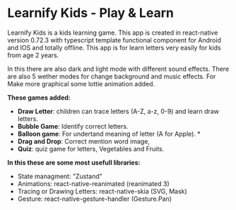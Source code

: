 # Learnify Kids - Play & Learn

Learnify Kids is a kids learning game. This app is created in react-native version 0.72.3 with typescript template functional component for Android and IOS and totally offline. This app is for learn letters very easily for kids from age 2 years.

In this there are also dark and light mode with different sound effects.
There are also 5 wether modes for change background and music effects.
For Make more graphical some lottie animation added.

**These games added:**

- **Draw Letter**: children can trace letters (A-Z, a-z, 0-9) and learn draw letters.
- **Bubble Game**: Identify correct letters.
- **Balloon game**: For undertand meaning of letter (A for Apple). \*
- **Drag and Drop**: Correct mention word image,
- **Quiz**: quiz game for letters, Vegetables and Fruits.

**In this these are some most usefull libraries:**

- State managment: "Zustand"
- Animations: react-native-reanimated (reanimated 3)
- Tracing or Drawing Letters: react-native-skia (SVG, Mask)
- Gesture: react-native-gesture-handler (Gesture.Pan)

